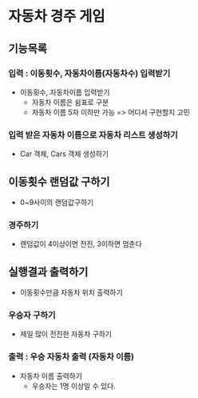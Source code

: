 # 자동차 경주 게임
## 기능목록

### 입력 : 이동횟수, 자동차이름(자동차수) 입력받기

- 이동횟수, 자동차이름 입력받기
    - 자동차 이름은 쉼표로 구분
    - 자동차 이름 5자 이하만 가능 => 어디서 구현할지 고민  
  
### 입력 받은 자동차 이름으로 자동차 리스트 생성하기
- Car 객체, Cars 객체 생성하기 

## 이동횟수 랜덤값 구하기
- 0~9사이의 랜덤값구하기

### 경주하기 
- 랜덤값이 4이상이면 전진, 3이하면 멈춘다

## 실행결과 출력하기
- 이동횟수만큼 자동차 위치 출력하기

### 우승자 구하기
- 제일 많이 전진한 자동차 구하기 

### 출력 : 우승 자동차 출력 (자동차 이름)
- 자동차 이름 출력하기
  - 우승자는 1명 이상일 수 있다.
